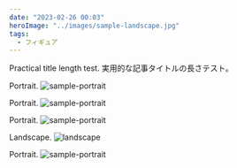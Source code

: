 ```yaml
---
date: "2023-02-26 00:03"
heroImage: "../images/sample-landscape.jpg"
tags:
  - フィギュア
---
```


Practical title length test.
実用的な記事タイトルの長さテスト。

<!-- more -->

Portrait.
![sample-portrait](../images/sample-portrait.jpg)

Portrait.
![sample-portrait](../images/sample-portrait.jpg)

Portrait.
![sample-portrait](../images/sample-portrait.jpg)

Landscape.
![landscape](../images/sample-landscape.jpg)

Portrait.
![sample-portrait](../images/sample-portrait.jpg)
